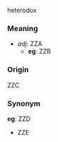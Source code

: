 heterodox
### Meaning
+ _adj_: ZZA
    + __eg__: ZZB

### Origin

ZZC

### Synonym

__eg__: ZZD

+ ZZE


